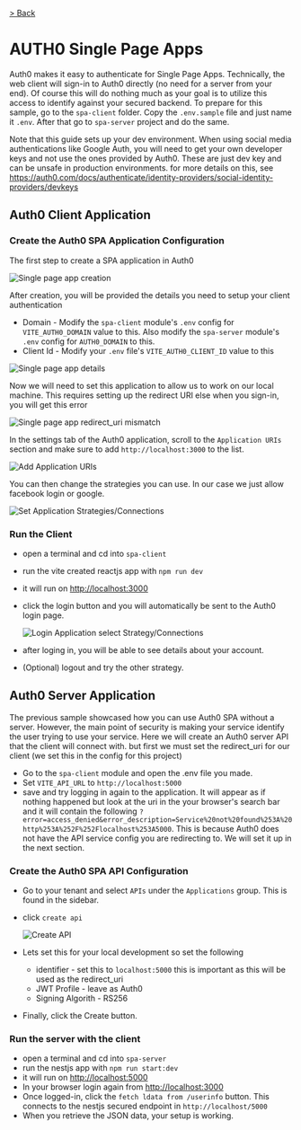 [> Back](/README.md)

# AUTH0 Single Page Apps

Auth0 makes it easy to authenticate for Single Page Apps. Technically, the web client will sign-in to Auth0 directly (no need for a server from your end). Of course this will do nothing much as your goal is to utilize this access to identify against your secured backend. To prepare for this sample, go to the `spa-client` folder. Copy the `.env.sample` file and just name it `.env`. After that go to `spa-server` project and do the same.

Note that this guide sets up your dev environment. When using social media authentications like Google Auth, you will need to get your own developer keys and not use the ones provided by Auth0. These are just dev key and can be unsafe in production environments. for more details on this, see https://auth0.com/docs/authenticate/identity-providers/social-identity-providers/devkeys 

## Auth0 Client Application

### Create the Auth0 SPA Application Configuration

The first step to create a SPA application in Auth0

![Single page app creation](/docs//images/spa-create-app.png)

After creation, you will be provided the details you need to setup your client authentication

* Domain - Modify the `spa-client` module's  `.env` config for `VITE_AUTH0_DOMAIN` value to this. Also modify the `spa-server` module's `.env` config for `AUTH0_DOMAIN` to this.
* Client Id - Modify your `.env` file's `VITE_AUTH0_CLIENT_ID` value to this

![Single page app details](/docs//images/spa-app-details.png)

Now we will need to set this application to allow us to work on our local machine. This requires setting up the redirect URI else when you sign-in, you will get this error

![Single page app redirect_uri mismatch](/docs//images/spa-error-redirect-uri.png)

In the settings tab of the Auth0 application, scroll to the `Application URIs` section and make sure to add `http://localhost:3000` to the list.

![Add Application URIs](/docs/images/spa-app-uri-settings.png)

You can then change the strategies you can use. In our case we just allow facebook login or google.

![Set Application Strategies/Connections](/docs/images/spa-app-connections.png)

### Run the Client

* open a terminal and cd into `spa-client`
* run the vite created reactjs app with `npm run dev`
* it will run on [http://localhost:3000](http://localhost:3000)
* click the login button and you will automatically be sent to the Auth0 login page.

    ![Login Application select Strategy/Connections](/docs/images/spa-app-login-strategy-select.png)
* after loging in, you will be able to see details about your account. 
* (Optional) logout and try the other strategy.

## Auth0 Server Application

The previous sample showcased how you can use Auth0 SPA without a server. However, the main point of security is making your service identify the user trying to use your service. Here we will create an Auth0 server API that the client will connect with. but first we must set the redirect_uri for our client (we set this in the config for this project)

* Go to the `spa-client` module and open the .env file you made.
* Set `VITE_API_URL` to `http://localhost:5000`
* save and try logging in again to the application. It will appear as if nothing happened but look at the uri in the your browser's search bar and it will contain the following
  `?error=access_denied&error_description=Service%20not%20found%253A%20http%253A%252F%252Flocalhost%253A5000`. This is because Auth0 does not have the API service config you are redirecting to. We will set it up in the next section.

### Create the Auth0 SPA API Configuration

* Go to your tenant and select `APIs` under the `Applications` group. This is found in the sidebar. 
* click `create api`

    ![Create API](/docs/images/spa-api-create.png)

* Lets set this for your local development so set the following
  * identifier - set this to `localhost:5000` this is important as this will be used as the redirect_uri
  * JWT Profile - leave as Auth0
  * Signing Algorith - RS256
* Finally, click the Create button.

### Run the server with the client

* open a terminal and cd into `spa-server`
* run the nestjs app with `npm run start:dev`
* it will run on [http://localhost:5000](http://localhost:5000)
* In your browser login again from [http://localhost:3000](http://localhost:3000)
* Once logged-in, click the `fetch ldata from /userinfo` button. This connects to the nestjs secured endpoint in `http://localhost/5000`
* When you retrieve the JSON data, your setup is working.
